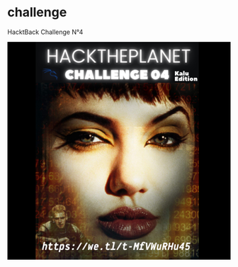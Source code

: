 # challenge
HacktBack Challenge N°4

![Challenge N°4 - Kalu Edition](https://github.com/kal-u/challenge/raw/main/CHall04.png)
